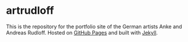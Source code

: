 # artrudloff

This is the repository for the portfolio site of the German artists Anke and Andreas Rudloff. Hosted on [GitHub Pages](https://pages.github.com/) and built with [Jekyll](https://jekyllrb.com/).
